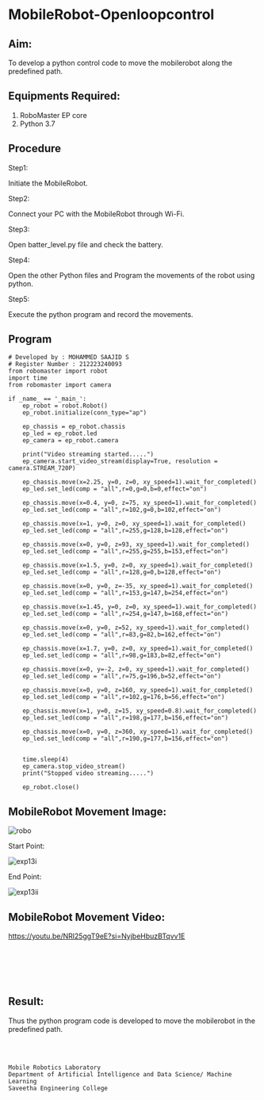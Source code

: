 # MobileRobot-Openloopcontrol
## Aim:

To develop a python control code to move the mobilerobot along the predefined path.

## Equipments Required:
1. RoboMaster EP core
2. Python 3.7

## Procedure

Step1:

Initiate the MobileRobot.

Step2:

Connect your PC with the MobileRobot through Wi-Fi.

Step3:

Open batter_level.py file and check the battery.

Step4:

Open the other Python files and Program the movements of the robot using python.

Step5:

Execute the python program and record the movements.

## Program
```
# Developed by : MOHAMMED SAAJID S
# Register Number : 212223240093
from robomaster import robot
import time
from robomaster import camera

if _name_ == '_main_':
    ep_robot = robot.Robot()
    ep_robot.initialize(conn_type="ap")

    ep_chassis = ep_robot.chassis
    ep_led = ep_robot.led
    ep_camera = ep_robot.camera

    print("Video streaming started.....")
    ep_camera.start_video_stream(display=True, resolution = camera.STREAM_720P)

    ep_chassis.move(x=2.25, y=0, z=0, xy_speed=1).wait_for_completed()
    ep_led.set_led(comp = "all",r=0,g=0,b=0,effect="on")

    ep_chassis.move(x=0.4, y=0, z=75, xy_speed=1).wait_for_completed()
    ep_led.set_led(comp = "all",r=102,g=0,b=102,effect="on")

    ep_chassis.move(x=1, y=0, z=0, xy_speed=1).wait_for_completed()
    ep_led.set_led(comp = "all",r=255,g=128,b=128,effect="on")

    ep_chassis.move(x=0, y=0, z=93, xy_speed=1).wait_for_completed()
    ep_led.set_led(comp = "all",r=255,g=255,b=153,effect="on")

    ep_chassis.move(x=1.5, y=0, z=0, xy_speed=1).wait_for_completed()
    ep_led.set_led(comp = "all",r=128,g=0,b=128,effect="on")

    ep_chassis.move(x=0, y=0, z=-35, xy_speed=1).wait_for_completed()
    ep_led.set_led(comp = "all",r=153,g=147,b=254,effect="on")

    ep_chassis.move(x=1.45, y=0, z=0, xy_speed=1).wait_for_completed()
    ep_led.set_led(comp = "all",r=254,g=147,b=168,effect="on")

    ep_chassis.move(x=0, y=0, z=52, xy_speed=1).wait_for_completed()
    ep_led.set_led(comp = "all",r=83,g=82,b=162,effect="on")

    ep_chassis.move(x=1.7, y=0, z=0, xy_speed=1).wait_for_completed()
    ep_led.set_led(comp = "all",r=98,g=183,b=82,effect="on")

    ep_chassis.move(x=0, y=-2, z=0, xy_speed=1).wait_for_completed()
    ep_led.set_led(comp = "all",r=75,g=196,b=52,effect="on")

    ep_chassis.move(x=0, y=0, z=160, xy_speed=1).wait_for_completed()
    ep_led.set_led(comp = "all",r=102,g=176,b=56,effect="on")

    ep_chassis.move(x=1, y=0, z=15, xy_speed=0.8).wait_for_completed()
    ep_led.set_led(comp = "all",r=198,g=177,b=156,effect="on")

    ep_chassis.move(x=0, y=0, z=360, xy_speed=1).wait_for_completed()
    ep_led.set_led(comp = "all",r=190,g=177,b=156,effect="on")


    time.sleep(4)
    ep_camera.stop_video_stream()
    print("Stopped video streaming.....")

    ep_robot.close()
```

## MobileRobot Movement Image:

![robo](./img/robomaster.png)


Start Point:

![exp13i](https://github.com/Mohammed-Saajid/mobilerobot-openloopcontrol/assets/141727149/45f6996e-d762-4690-a500-52dfeea9ee14)


End Point:

![exp13ii](https://github.com/Mohammed-Saajid/mobilerobot-openloopcontrol/assets/141727149/e4cff9cb-3721-4640-a081-b95cbff5545c)




## MobileRobot Movement Video:

https://youtu.be/NRl25ggT9eE?si=NyjbeHbuzBTqvv1E



<br/>
<br/>
<br/>
<br/>

## Result:
Thus the python program code is developed to move the mobilerobot in the predefined path.


<br/>
<br/>

```
Mobile Robotics Laboratory
Department of Artificial Intelligence and Data Science/ Machine Learning
Saveetha Engineering College
```

